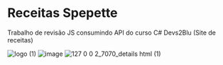 # Receitas Spepette
Trabalho de revisão JS consumindo API do curso C# Devs2Blu (Site de receitas)

![logo (1)](https://user-images.githubusercontent.com/35773596/202293460-df2b197c-6b0f-4c95-a91c-b90c1a74745e.png)
![image](https://user-images.githubusercontent.com/35773596/202598860-d0fc5ec9-b75a-4662-8ede-24b7328f59dd.png)
![127 0 0 2_7070_details html (1)](https://user-images.githubusercontent.com/35773596/202599378-86ae8752-460b-4eeb-a642-41cf5b6d8e16.png)
